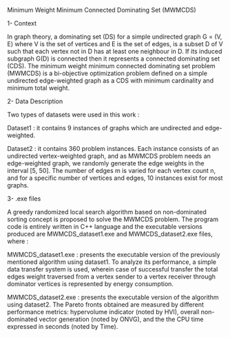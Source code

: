 Minimum Weight Minimum Connected Dominating Set (MWMCDS)

1-	Context

In graph theory,  a dominating set (DS) for a simple undirected graph G = (V, E) where V is the set of vertices and E is the set of edges, is a subset D of V such that each vertex not in D has at least one neighbour in D. If its induced subgraph G(D) is connected then it represents a connected dominating set (CDS).
The minimum weight minimum connected dominating set problem (MWMCDS) is a bi-objective optimization problem defined on a simple undirected edge-weighted graph as a CDS with minimum cardinality and minimum total weight.


2-	Data Description

Two types of datasets were used in this work :

Dataset1 : it contains 9 instances of graphs which are undirected and edge-weighted.

Dataset2 : it contains 360 problem instances. Each instance consists of an undirected vertex-weighted graph, and as MWMCDS problem needs an edge-weighted graph, we randomly generate the edge weights in the interval [5, 50]. The number of edges m is varied for each vertex count n, and for a specific number of vertices and edges, 10 instances exist for most graphs.

3-	.exe files

A greedy randomized local search algorithm based on non-dominated sorting concept is proposed to solve the MWMCDS problem. The program code is entirely written in C++ language and the executable versions produced are MWMCDS_dataset1.exe and MWMCDS_dataset2.exe files, where :

MWMCDS_dataset1.exe : presents the executable version of the previously mentioned algorithm using dataset1. To analyze its performance, a simple data transfer system is used, wherein case of successful transfer the total edges weight traversed from a vertex sender to a vertex receiver through dominator vertices is represented by energy consumption.

MWMCDS_dataset2.exe : presents the executable version of the algorithm using dataset2. The Pareto fronts obtained are measured by different performance metrics: hypervolume indicator (noted by HVI), overall non-dominated vector generation (noted by ONVG), and the the CPU time expressed in seconds (noted by Time).


